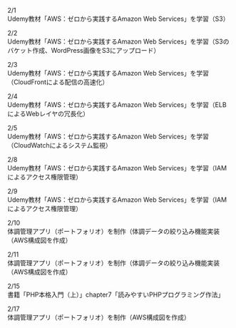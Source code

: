 2/1<br>
Udemy教材「AWS：ゼロから実践するAmazon Web Services」を学習（S3）<br>

2/2<br>
Udemy教材「AWS：ゼロから実践するAmazon Web Services」を学習（S3のバケット作成、WordPress画像をS3にアップロード）<br>

2/3<br>
Udemy教材「AWS：ゼロから実践するAmazon Web Services」を学習（CloudFrontによる配信の高速化）<br>

2/4<br>
Udemy教材「AWS：ゼロから実践するAmazon Web Services」を学習（ELBによるWebレイヤの冗長化）<br>

2/5<br>
Udemy教材「AWS：ゼロから実践するAmazon Web Services」を学習（CloudWatchによるシステム監視）<br>

2/8<br>
Udemy教材「AWS：ゼロから実践するAmazon Web Services」を学習（IAMによるアクセス権限管理）<br>

2/9<br>
Udemy教材「AWS：ゼロから実践するAmazon Web Services」を学習（IAMによるアクセス権限管理）<br>

2/10<br>
体調管理アプリ（ポートフォリオ）を制作（体調データの絞り込み機能実装（AWS構成図を作成）<br>

2/11<br>
体調管理アプリ（ポートフォリオ）を制作（体調データの絞り込み機能実装（AWS構成図を作成）<br>

2/15<br>
書籍「PHP本格入門（上）」chapter7「読みやすいPHPプログラミング作法」<br>

2/17<br>
体調管理アプリ（ポートフォリオ）を制作（AWS構成図を作成）<br>